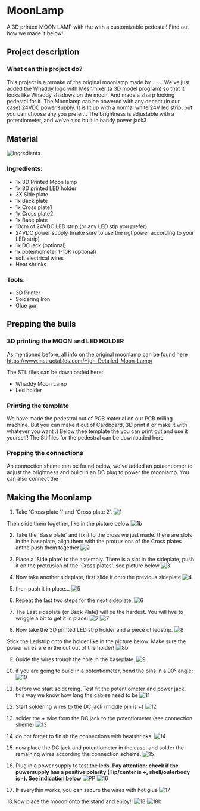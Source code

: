 # MoonLamp

A 3D printed MOON LAMP with the  with a customizable pedestal! Find out how we made it below!

## Project description

### What can this project do?
This project is a remake of the original moonlamp made by ..... .
We've just added the Whaddy logo with Meshmixer (a 3D model program) so that it looks like Whaddy shadows on the moon. And made a sharp looking pedestal for it.
The Moonlamp can be powered with any decent (in our case) 24VDC power supply. It is lit up with a normal white 24V led strip, but you can choose any you prefer...
The brightness is adjustable with a potentiometer, and we've also built in handy power jack3

## Material

![Ingredients](https://github.com/WhaddaMakers/MoonLight/blob/main/pictures/Ingredients.jpg)

### Ingredients:

* 1x 3D Printed Moon lamp
* 1x 3D printed LED holder
* 3X Side plate
* 1x Back plate
* 1x Cross plate1
* 1x Cross plate2
* 1x Base plate
* 10cm of 24VDC LED strip (or any LED stip you prefer) 
* 24VDC power supply (make sure to use the rigt power according to your LED strip)
* 1x DC jack (optional)
* 1x potentiometer 1-10K (optional)
* soft electrical wires
* Heat shrinks

### Tools:

* 3D Printer
* Soldering Iron
* Glue gun


## Prepping the buils

### 3D printing the MOON and LED HOLDER
As mentioned before, all info on the original moonlamp can be found here https://www.instructables.com/High-Detailed-Moon-Lamp/ 

The STL files can be downloaded here:
- Whaddy Moon Lamp
- Led holder

### Printing the template

We have made the pedestral out of PCB material on our PCB milling machine. But you can make it out of Cardboard, 3D print it or make it with whatever you want :)
Below thee template the you can print out and use it yourself!
The Stl files for the pedestral can be downloaded here




### Prepping the connections

An connection sheme can be found below, we've added an potaentiomer to adjust the brightness and build in an DC plug to power the moonlamp.
You can also connect the



## Making the Moonlamp

1. Take 'Cross plate 1' and 'Cross plate 2'. 
![1](https://github.com/WhaddaMakers/MoonLight/blob/main/pictures/1.jpg)

Then slide them together, like in the picture below
![1b](https://github.com/WhaddaMakers/MoonLight/blob/main/pictures/1b.jpg)

2. Take the 'Base plate' and fix it to the cross we just made. there are slots in the baseplate, align them with the protrusions of the Cross plates anthe push them together
![2](https://github.com/WhaddaMakers/MoonLight/blob/main/pictures/2.jpg)

3. Place a 'Side plate' to the assembly. There is a slot in the sideplate, push it on the protrusion of the 'Cross plates'. see picture below
![3](https://github.com/WhaddaMakers/MoonLight/blob/main/pictures/3.jpg)

4. Now take another sideplate, first slide it onto the previous sideplate
![4](https://github.com/WhaddaMakers/MoonLight/blob/main/pictures/4.jpg)

5. then push it in place...
![5](https://github.com/WhaddaMakers/MoonLight/blob/main/pictures/5.jpg)

6. Repeat the last two steps for the next sideplate.
![6](https://github.com/WhaddaMakers/MoonLight/blob/main/pictures/6.jpg)

7. The Last sideplate (or Back Plate) will be the hardest. You will hve to wriggle a bit to get it in place.
![7](https://github.com/WhaddaMakers/MoonLight/blob/main/pictures/7.jpg)
![7](https://github.com/WhaddaMakers/MoonLight/blob/main/pictures/7b.jpg)

8. Now take the 3D printed LED strp holder and a piece of ledstrip. 
![8](https://github.com/WhaddaMakers/MoonLight/blob/main/pictures/8.jpg) 

Stick the Ledstrip onto the holder like in the picture below. Make sure the power wires are in the cut out of the holder!
![8b](https://github.com/WhaddaMakers/MoonLight/blob/main/pictures/8b.jpg)

9. Guide the wires trough the hole in the baseplate.
![9](https://github.com/WhaddaMakers/MoonLight/blob/main/pictures/9.jpg)

10. if you are going to build in a potentiometer, bend the pins in a 90° angle:
![10](https://github.com/WhaddaMakers/MoonLight/blob/main/pictures/10.jpg)

11. before we start soldereing. Test fit the potentiometer and power jack, this way we know how long the cables need to be
![11](https://github.com/WhaddaMakers/MoonLight/blob/main/pictures/11.jpg)

12. Start soldering wires to the DC jack (middle pin is +)
![12](https://github.com/WhaddaMakers/MoonLight/blob/main/pictures/12.jpg)

13. solder the + wire from the DC jack to the potentiometer (see connection sheme)
![13](https://github.com/WhaddaMakers/MoonLight/blob/main/pictures/13.jpg)

14. do not forget to finish the connections with heatshrinks.
![14](https://github.com/WhaddaMakers/MoonLight/blob/main/pictures/14.jpg)

15. now place the DC jack and potentiometer in the case, and solder the remaining wires according the connection scheme.
![15](https://github.com/WhaddaMakers/MoonLight/blob/main/pictures/15.jpg)

16. Plug in a power supply to test the leds. **Pay attention: check if the puwersupply has a positive polarity (Tip/center is +, shell/outerbody is -). See indication below**
![PP](https://github.com/WhaddaMakers/MoonLight/blob/main/pictures/PP.png)
![16](https://github.com/WhaddaMakers/MoonLight/blob/main/pictures/16.jpg)

17. If everythin works, you can secure the wires with hot glue
![17](https://github.com/WhaddaMakers/MoonLight/blob/main/pictures/17.jpg)

18.Now place the mooon onto the stand and enjoy!!
![18](https://github.com/WhaddaMakers/MoonLight/blob/main/pictures/18.jpg)
![18b](https://github.com/WhaddaMakers/MoonLight/blob/main/pictures/18b.jpg)

